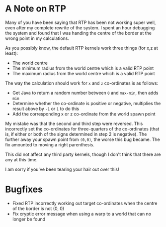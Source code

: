# A Note on RTP

Many of you have been saying that RTP has been not working super well, even after my complete rewrite of the 
system. I spent an hour debugging the system and found that I was handing the centre of the border at the wrong
point in my calculations.

As you possibly know, the default RTP kernels work three things (for x,z at least):

* The world centre
* The minimum radius from the world centre which is a valid RTP point
* The maximum radius from the world centre which is a valid RTP point

The way the calculation should work for `x` and `z` co-ordinates is as follows: 

* Get Java to return a random number between `0` and `max-min`, then adds `min`
* Determine whether the co-ordinate is positive or negative, multiplies the result above by `-1` or `1` to do this
* Add the corresponding x or z co-ordinate from the world spawn point

My mistake was that the second and third step were reversed. This incorrectly set the co-ordinates for three-quarters
of the co-ordinates (that is, if either or both of the signs determined in step 2 is negative). 
The further away your spawn point from `(0,0)`, the worse this bug became. The fix amounted to moving a right parenthesis. 

This did not affect any third party kernels, though I don't think that there are any at this time.

I am sorry if you've been tearing your hair out over this! 

# Bugfixes

* Fixed RTP incorrectly working out target co-ordinates when the centre of the border is not (0, 0) 
* Fix cryptic error message when using a warp to a world that can no longer be found
